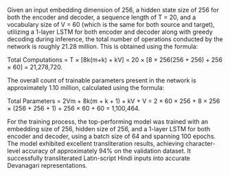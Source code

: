 Given an input embedding dimension of 256, a hidden state size of 256 for both the encoder and decoder, a sequence length of T = 20, and a vocabulary size of V = 60 (which is the same for both source and target), utilizing a 1-layer LSTM for both encoder and decoder along with greedy decoding during inference, the total number of operations conducted by the network is roughly 21.28 million. This is obtained using the formula:

Total Computations = T × [8k(m+k) + kV] = 20 × [8 × 256(256 + 256) + 256 × 60] = 21,278,720.

The overall count of trainable parameters present in the network is approximately 1.10 million, calculated using the formula:

Total Parameters = 2Vm + 8k(m + k + 1) + kV + V = 2 × 60 × 256 + 8 × 256 × (256 + 256 + 1) + 256 × 60 + 60 = 1,100,464.

For the training process, the top-performing model was trained with an embedding size of 256, hidden size of 256, and a 1-layer LSTM for both encoder and decoder, using a batch size of 64 and spanning 100 epochs. The model exhibited excellent transliteration results, achieving character-level accuracy of approximately 94% on the validation dataset. It successfully transliterated  Latin-script Hindi inputs into accurate Devanagari representations.
